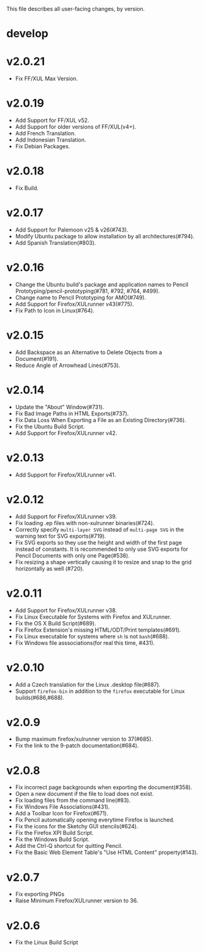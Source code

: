 This file describes all user-facing changes, by version.

# develop

# v2.0.21

* Fix FF/XUL Max Version.

# v2.0.19

* Add Support for FF/XUL v52.
* Add Support for older versions of FF/XUL(v4+).
* Add French Translation.
* Add Indonesian Translation.
* Fix Debian Packages.

# v2.0.18

* Fix Build.

# v2.0.17

* Add Support for Palemoon v25 & v26(#743).
* Modify Ubuntu package to allow installation by all architectures(#794).
* Add Spanish Translation(#803).

# v2.0.16

* Change the Ubuntu build's package and application names to Pencil
  Prototyping/pencil-prototyping(#781, #792, #764, #499).
* Change name to Pencil Prototyping for AMO(#749).
* Add Support for Firefox/XULrunner v43(#775).
* Fix Path to Icon in Linux(#764).

# v2.0.15

* Add Backspace as an Alternative to Delete Objects from a Document(#191).
* Reduce Angle of Arrowhead Lines(#753).

# v2.0.14

* Update the "About" Window(#731).
* Fix Bad Image Paths in HTML Exports(#737).
* Fix Data Loss When Exporting a File as an Existing Directory(#736).
* Fix the Ubuntu Build Script.
* Add Support for Firefox/XULrunner v42.

# v2.0.13

* Add Support for Firefox/XULrunner v41.

# v2.0.12

* Add Support for Firefox/XULrunner v39.
* Fix loading .ep files with non-xulrunner binaries(#724).
* Correctly specify `multi-layer SVG` instead of `multi-page SVG` in the
  warning text for SVG exports(#719).
* Fix SVG exports so they use the height and width of the first page instead of
  constants. It is recommended to only use SVG exports for Pencil Documents
  with only one Page(#538).
* Fix resizing a shape vertically causing it to resize and snap to the grid
  horizontally as well (#720).

# v2.0.11

* Add Support for Firefox/XULrunner v38.
* Fix Linux Executable for Systems with Firefox and XULrunner.
* Fix the OS X Build Script(#689).
* Fix Firefox Extension's missing HTML/ODT/Print templates(#691).
* Fix Linux executable for systems where `sh` is not `bash`(#688).
* Fix Windows file asssociations(for real this time, #431).

# v2.0.10

* Add a Czech translation for the Linux .desktop file(#687).
* Support `firefox-bin` in addition to the `firefox` executable for Linux
  builds(#686,#688).

# v2.0.9

* Bump maximum firefox/xulrunner version to 37(#685).
* Fix the link to the 9-patch documentation(#684).

# v2.0.8

* Fix incorrect page backgrounds when exporting the document(#358).
* Open a new document if the file to load does not exist.
* Fix loading files from the command line(#83).
* Fix Windows File Associations(#431).
* Add a Toolbar Icon for Firefox(#671).
* Fix Pencil automatically opening everytime Firefox is launched.
* Fix the icons for the Sketchy GUI stencils(#624).
* Fix the Firefox XPI Build Script.
* Fix the Windows Build Script.
* Add the Ctrl-Q shortcut for quitting Pencil.
* Fix the Basic Web Element Table's "Use HTML Content" property(#143).


# v2.0.7

* Fix exporting PNGs
* Raise Minimum Firefox/XULrunner version to 36.


# v2.0.6

* Fix the Linux Build Script
